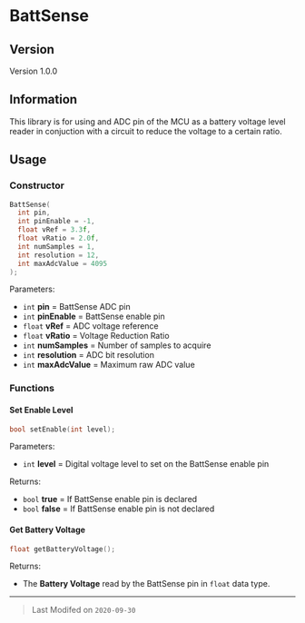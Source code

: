 # BattSense

## Version

Version 1.0.0

## Information

This library is for using and ADC pin of the MCU as a battery voltage level reader in conjuction with a circuit to reduce the voltage to a certain ratio.

## Usage

### Constructor

```cpp
BattSense(
  int pin,
  int pinEnable = -1,
  float vRef = 3.3f,
  float vRatio = 2.0f,
  int numSamples = 1,
  int resolution = 12,
  int maxAdcValue = 4095
);
```

Parameters:

- `int` **pin** = BattSense ADC pin
- `int` **pinEnable** = BattSense enable pin
- `float` **vRef** = ADC voltage reference
- `float` **vRatio** = Voltage Reduction Ratio
- `int` **numSamples** = Number of samples to acquire
- `int` **resolution** = ADC bit resolution
- `int` **maxAdcValue** = Maximum raw ADC value

### Functions

#### Set Enable Level

```cpp
bool setEnable(int level);
```

Parameters:

- `int` **level** = Digital voltage level to set on the BattSense enable pin

Returns:

- `bool` **true** = If BattSense enable pin is declared
- `bool` **false** = If BattSense enable pin is not declared

#### Get Battery Voltage

```cpp
float getBatteryVoltage();
```

Returns:

- The **Battery Voltage** read by the BattSense pin in `float` data type.

---

> Last Modifed on `2020-09-30`
